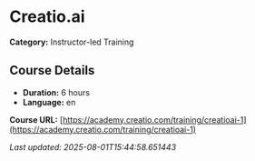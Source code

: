 # Creatio.ai

**Category:** Instructor-led Training

## Course Details

- **Duration:** 6 hours
- **Language:** en

**Course URL:** [https://academy.creatio.com/training/creatioai-1](https://academy.creatio.com/training/creatioai-1)

*Last updated: 2025-08-01T15:44:58.651443*

